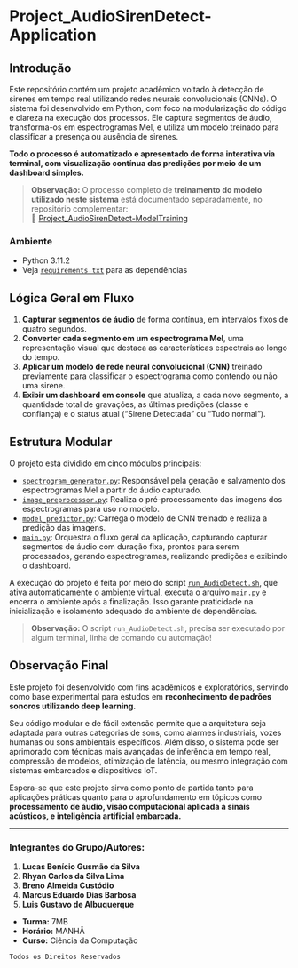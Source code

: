 # Project_AudioSirenDetect-Application

## Introdução

Este repositório contém um projeto acadêmico voltado à detecção de sirenes em tempo real utilizando redes neurais convolucionais (CNNs). O sistema foi desenvolvido em Python, com foco na modularização do código e clareza na execução dos processos. Ele captura segmentos de áudio, transforma-os em espectrogramas Mel, e utiliza um modelo treinado para classificar a presença ou ausência de sirenes. 

**Todo o processo é automatizado e apresentado de forma interativa via terminal, com visualização contínua das predições por meio de um dashboard simples.**

> **Observação:** O processo completo de **treinamento do modelo utilizado neste sistema** está documentado separadamente, no repositório complementar:  
> 🔗 [Project_AudioSirenDetect-ModelTraining](https://github.com/lukebgds/Project_AudioSirenDetect-ModelTraining)

### Ambiente
- Python 3.11.2
- Veja [`requirements.txt`](https://github.com/lukebgds/Project_AudioSirenDetect-Application/blob/main/requirements.txt) para as dependências

## Lógica Geral em Fluxo

1. **Capturar segmentos de áudio** de forma contínua, em intervalos fixos de quatro segundos.  
2. **Converter cada segmento em um espectrograma Mel**, uma representação visual que destaca as características espectrais ao longo do tempo.  
3. **Aplicar um modelo de rede neural convolucional (CNN)** treinado previamente para classificar o espectrograma como contendo ou não uma sirene.  
4. **Exibir um dashboard em console** que atualiza, a cada novo segmento, a quantidade total de gravações, as últimas predições (classe e confiança) e o status atual (“Sirene Detectada” ou “Tudo normal”).

## Estrutura Modular

O projeto está dividido em cinco módulos principais:

- [`spectrogram_generator.py`](https://github.com/lukebgds/Project_AudioSirenDetect-CNN/blob/main/src/spectrogram_generator.py): Responsável pela geração e salvamento dos espectrogramas Mel a partir do áudio capturado.  
- [`image_preprocessor.py`](https://github.com/lukebgds/Project_AudioSirenDetect-CNN/blob/main/src/image_preprocessor.py): Realiza o pré-processamento das imagens dos espectrogramas para uso no modelo.  
- [`model_predictor.py`](https://github.com/lukebgds/Project_AudioSirenDetect-CNN/blob/main/src/model_predictor.py): Carrega o modelo de CNN treinado e realiza a predição das imagens.  
- [`main.py`](https://github.com/lukebgds/Project_AudioSirenDetect-CNN/blob/main/src/main.py): Orquestra o fluxo geral da aplicação, capturando capturar segmentos de áudio com duração fixa, prontos para serem processados, gerando espectrogramas, realizando predições e exibindo o dashboard.

A execução do projeto é feita por meio do script [`run_AudioDetect.sh`](https://github.com/lukebgds/Project_AudioSirenDetect-Application/blob/main/run_AudioDetect.sh.sh), que ativa automaticamente o ambiente virtual, executa o arquivo `main.py` e encerra o ambiente após a finalização. Isso garante praticidade na inicialização e isolamento adequado do ambiente de dependências.

> **Observação:** O script `run_AudioDetect.sh`, precisa ser executado por algum terminal, linha de comando ou automação!

## Observação Final

Este projeto foi desenvolvido com fins acadêmicos e exploratórios, servindo como base experimental para estudos em **reconhecimento de padrões sonoros utilizando deep learning.**

Seu código modular e de fácil extensão permite que a arquitetura seja adaptada para outras categorias de sons, como alarmes industriais, vozes humanas ou sons ambientais específicos. Além disso, o sistema pode ser aprimorado com técnicas mais avançadas de inferência em tempo real, compressão de modelos, otimização de latência, ou mesmo integração com sistemas embarcados e dispositivos IoT.

Espera-se que este projeto sirva como ponto de partida tanto para aplicações práticas quanto para o aprofundamento em tópicos como **processamento de áudio, visão computacional aplicada a sinais acústicos, e inteligência artificial embarcada.**

---

### Integrantes do Grupo/Autores:

1. **Lucas Benício Gusmão da Silva**
2. **Rhyan Carlos da Silva Lima**
3. **Breno Almeida Custódio**
4. **Marcus Eduardo Dias Barbosa**
5. **Luis Gustavo de Albuquerque**
- **Turma:** 7MB
- **Horário:** MANHÂ
- **Curso:** Ciência da Computação

``Todos os Direitos Reservados``
